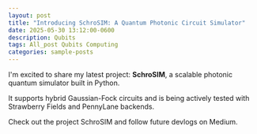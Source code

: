 ```yaml
---
layout: post
title: "Introducing SchroSIM: A Quantum Photonic Circuit Simulator"
date: 2025-05-30 13:12:00-0600
description: Qubits
tags: All_post Qubits Computing
categories: sample-posts
---
```


I'm excited to share my latest project: **SchroSIM**, a scalable photonic quantum simulator built in Python.

It supports hybrid Gaussian-Fock circuits and is being actively tested with Strawberry Fields and PennyLane backends.

Check out the project SchroSIM and follow future devlogs on Medium.
